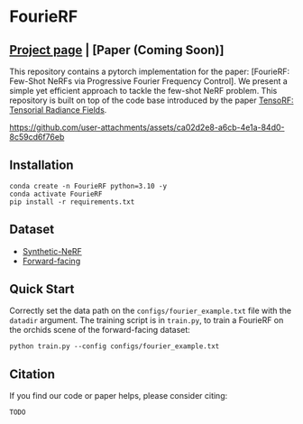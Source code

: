 # FourieRF
## [Project page](https://www.lix.polytechnique.fr/~gomez/FourieRF/index.html) |  [Paper (Coming Soon)]
This repository contains a pytorch implementation for the paper: [FourieRF: Few-Shot NeRFs via Progressive Fourier Frequency Control]. We present a simple yet efficient approach to tackle the few-shot NeRF problem. This repository is built on top of the code base introduced by the paper [TensoRF: Tensorial Radiance Fields](https://arxiv.org/abs/2203.09517).




https://github.com/user-attachments/assets/ca02d2e8-a6cb-4e1a-84d0-8c59cd6f76eb




## Installation

```
conda create -n FourieRF python=3.10 -y
conda activate FourieRF
pip install -r requirements.txt
```

## Dataset
* [Synthetic-NeRF](https://drive.google.com/drive/folders/128yBriW1IG_3NJ5Rp7APSTZsJqdJdfc1) 
* [Forward-facing](https://drive.google.com/drive/folders/128yBriW1IG_3NJ5Rp7APSTZsJqdJdfc1)

## Quick Start
Correctly set the data path on the ```configs/fourier_example.txt``` file with the ``` datadir```  argument. 
The training script is in `train.py`, to train a FourieRF on the orchids scene of the forward-facing dataset:

```
python train.py --config configs/fourier_example.txt
```


## Citation
If you find our code or paper helps, please consider citing:
```
TODO
```
